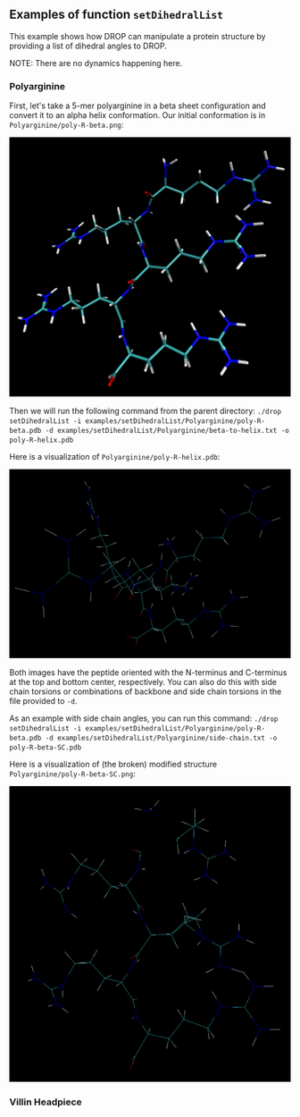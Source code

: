 ## Examples of function ```setDihedralList```

This example shows how DROP can manipulate a protein structure by providing a list of dihedral angles to DROP.

NOTE: There are no dynamics happening here.

### Polyarginine

First, let's take a 5-mer polyarginine in a beta sheet configuration and convert it to an alpha helix conformation. Our initial conformation is in ```Polyarginine/poly-R-beta.png```:

![polyRbeta](Polyarginine/poly-R-beta.png)

Then we will run the following command from the parent directory: ```./drop setDihedralList -i examples/setDihedralList/Polyarginine/poly-R-beta.pdb -d examples/setDihedralList/Polyarginine/beta-to-helix.txt -o poly-R-helix.pdb```

Here is a visualization of ```Polyarginine/poly-R-helix.pdb```:

![polyRhelix](Polyarginine/poly-R-alpha.png)

Both images have the peptide oriented with the N-terminus and C-terminus at the top and bottom center, respectively. You can also do this with side chain torsions or combinations of backbone and side chain torsions in the file provided to ```-d```.

As an example with side chain angles, you can run this command: ```./drop setDihedralList -i examples/setDihedralList/Polyarginine/poly-R-beta.pdb -d examples/setDihedralList/Polyarginine/side-chain.txt -o poly-R-beta-SC.pdb```

Here is a visualization of (the broken) modified structure ```Polyarginine/poly-R-beta-SC.png```:

![polyRbetaSC](Polyarginine/poly-R-beta-SC.png)

### Villin Headpiece

